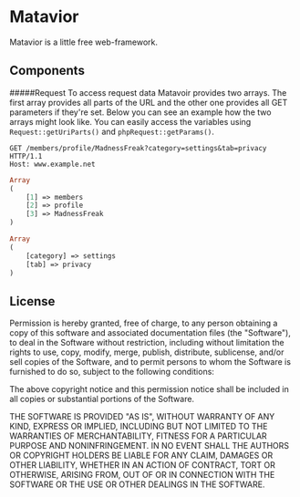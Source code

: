 Matavior
========

Matavior is a little free web-framework.

Components
-------

#####Request
To access request data Matavoir provides two arrays. The first array provides all parts of the URL and the other one provides all GET parameters if they're set. Below you can see an example how the two arrays might look like. You can easily access the variables using `Request::getUriParts()` and `phpRequest::getParams()`.

```
GET /members/profile/MadnessFreak?category=settings&tab=privacy HTTP/1.1
Host: www.example.net
```

```php
Array
(
    [1] => members
    [2] => profile
    [3] => MadnessFreak
)
```

```php
Array
(
    [category] => settings
    [tab] => privacy
)
```

License
-------

Permission is hereby granted, free of charge, to any person obtaining a copy
of this software and associated documentation files (the "Software"), to deal
in the Software without restriction, including without limitation the rights
to use, copy, modify, merge, publish, distribute, sublicense, and/or sell
copies of the Software, and to permit persons to whom the Software is
furnished to do so, subject to the following conditions:

The above copyright notice and this permission notice shall be included in all
copies or substantial portions of the Software.

THE SOFTWARE IS PROVIDED "AS IS", WITHOUT WARRANTY OF ANY KIND, EXPRESS OR
IMPLIED, INCLUDING BUT NOT LIMITED TO THE WARRANTIES OF MERCHANTABILITY,
FITNESS FOR A PARTICULAR PURPOSE AND NONINFRINGEMENT. IN NO EVENT SHALL THE
AUTHORS OR COPYRIGHT HOLDERS BE LIABLE FOR ANY CLAIM, DAMAGES OR OTHER
LIABILITY, WHETHER IN AN ACTION OF CONTRACT, TORT OR OTHERWISE, ARISING FROM,
OUT OF OR IN CONNECTION WITH THE SOFTWARE OR THE USE OR OTHER DEALINGS IN THE
SOFTWARE.
